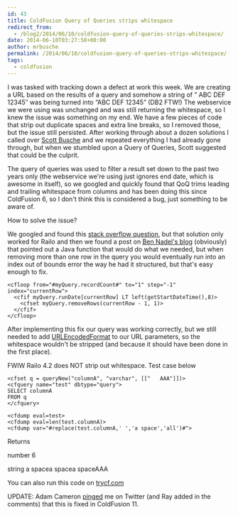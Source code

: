 ```yaml
---
id: 43
title: ColdFusion Query of Queries strips whitespace
redirect_from:
  - /blog2/2014/06/10/coldfusion-query-of-queries-strips-whitespace/
date: 2014-06-10T03:27:58+00:00
author: mrbusche
permalink: /2014/06/10/coldfusion-query-of-queries-strips-whitespace/
tags:
  - coldfusion
---
```


I was tasked with tracking down a defect at work this week. We are creating a URL based on the results of a query and somehow a string of &#8221; ABC DEF 12345&#8243; was being turned into &#8220;ABC DEF 12345&#8221; (DB2 FTW!) The webservice we were using was unchanged and was still returning the whitespace, so I knew the issue was something on my end. We have a few pieces of code that strip out duplicate spaces and extra line breaks, so I removed those, but the issue still persisted. After working through about a dozen solutions I called over <a href="https://twitter.com/busches" target="_blank">Scott Busche</a> and we repeated everything I had already gone through, but when we stumbled upon a Query of Queries, Scott suggested that could be the culprit.

The query of queries was used to filter a result set down to the past two years only (the webservice we're using just ignores end date, which is awesome in itself), so we googled and quickly found that QoQ trims leading and trailing whitespace from columns and has been doing this since ColdFusion 6, so I don't think this is considered a bug, just something to be aware of.

How to solve the issue?

We googled and found this <a href="https://stackoverflow.com/questions/5750763/how-do-i-discard-a-row-from-a-coldfusion-query" target="_blank">stack overflow question</a>, but that solution only worked for Railo and then we found a post on <a href="https://stackoverflow.com/questions/5750763/how-do-i-discard-a-row-from-a-coldfusion-query" target="_blank">Ben Nadel's blog</a> (obviously) that pointed out a Java function that would do what we needed, but when removing more than one row in the query you would eventually run into an index out of bounds error the way he had it structured, but that's easy enough to fix.

    <cfloop from="#myQuery.recordCount#" to="1" step="-1" index="currentRow">
      <cfif myQuery.runDate[currentRow] LT left(getStartDateTime(),8)>
        <cfset myQuery.removeRows(currentRow - 1, 1)>
      </cfif>
    </cfloop>

After implementing this fix our query was working correctly, but we still needed to add <a href="https://help.adobe.com/livedocs/coldfusion/8/htmldocs/help.html?content=functions_t-z_10.html" target="_blank">URLEncodedFormat</a> to our URL parameters, so the whitespace wouldn't be stripped (and because it should have been done in the first place).

FWIW Railo 4.2 does NOT strip out whitespace. Test case below

    <cfset q = queryNew("columnA", "varchar", [["   AAA"]])>
    <cfquery name="test" dbtype="query">
    SELECT columnA
    FROM q
    </cfquery>

    <cfdump eval=test>
    <cfdump eval=len(test.columnA)>
    <cfdump var="#replace(test.columnA,' ','a space','all')#">

Returns

number 6

string a spacea spacea spaceAAA

You can also run this code on <a href="https://www.trycf.com/scratch-pad/pastebin?id=wrzxdALb" target="_blank">trycf.com</a>

UPDATE: Adam Cameron [pinged](https://twitter.com/dacCfml/status/476628676394897408) me on Twitter (and Ray added in the comments) that this is fixed in ColdFusion 11.
